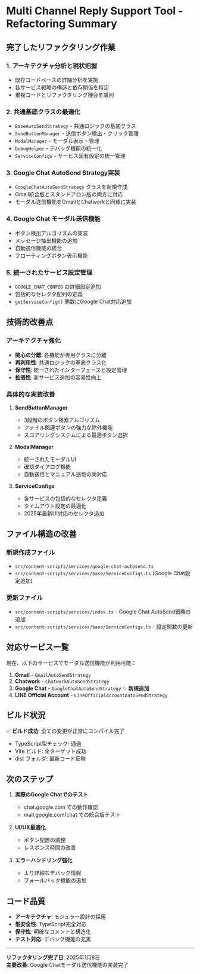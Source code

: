 # Multi Channel Reply Support Tool - Refactoring Summary

## 完了したリファクタリング作業

### 1. アーキテクチャ分析と現状把握
- 既存コードベースの詳細分析を実施
- 各サービス戦略の構造と依存関係を特定
- 重複コードとリファクタリング機会を識別

### 2. 共通基底クラスの最適化
- `BaseAutoSendStrategy` - 共通ロジックの基底クラス
- `SendButtonManager` - 送信ボタン検出・クリック管理
- `ModalManager` - モーダル表示・管理
- `DebugHelper` - デバッグ機能の統一化
- `ServiceConfigs` - サービス固有設定の統一管理

### 3. Google Chat AutoSend Strategy実装
- `GoogleChatAutoSendStrategy` クラスを新規作成
- Gmail統合版とスタンドアロン版の両方に対応
- モーダル送信機能をGmailとChatworkと同様に実装

### 4. Google Chat モーダル送信機能
- ボタン検出アルゴリズムの実装
- メッセージ抽出機能の追加
- 自動送信機能の統合
- フローティングボタン表示機能

### 5. 統一されたサービス設定管理
- `GOOGLE_CHAT_CONFIG` の詳細設定追加
- 包括的なセレクタ配列の定義
- `getServiceConfig()` 関数にGoogle Chat対応追加

## 技術的改善点

### アーキテクチャ強化
- **関心の分離**: 各機能が専用クラスに分離
- **再利用性**: 共通ロジックの基底クラス化
- **保守性**: 統一されたインターフェースと設定管理
- **拡張性**: 新サービス追加の容易性向上

### 具体的な実装改善
1. **SendButtonManager**
   - 3段階のボタン検索アルゴリズム
   - ファイル関連ボタンの強力な除外機能
   - スコアリングシステムによる最適ボタン選択

2. **ModalManager**
   - 統一されたモーダルUI
   - 確認ダイアログ機能
   - 自動送信とマニュアル送信の両対応

3. **ServiceConfigs**
   - 各サービスの包括的なセレクタ定義
   - タイムアウト設定の最適化
   - 2025年最新UI対応のセレクタ追加

## ファイル構造の改善

### 新規作成ファイル
- `src/content-scripts/services/google-chat-autosend.ts`
- `src/content-scripts/services/base/ServiceConfigs.ts` (Google Chat設定追加)

### 更新ファイル
- `src/content-scripts/services/index.ts` - Google Chat AutoSend戦略の追加
- `src/content-scripts/services/base/ServiceConfigs.ts` - 設定関数の更新

## 対応サービス一覧

現在、以下のサービスでモーダル送信機能が利用可能：

1. **Gmail** - `GmailAutoSendStrategy`
2. **Chatwork** - `ChatworkAutoSendStrategy`  
3. **Google Chat** - `GoogleChatAutoSendStrategy` ✨ **新規追加**
4. **LINE Official Account** - `LineOfficialAccountAutoSendStrategy`

## ビルド状況

✅ **ビルド成功**: 全ての変更が正常にコンパイル完了
- TypeScript型チェック: 通過
- Vite ビルド: 全ターゲット成功
- dist フォルダ: 最新コード反映

## 次のステップ

1. **実際のGoogle Chatでのテスト**
   - chat.google.com での動作確認
   - mail.google.com/chat での統合版テスト

2. **UI/UX最適化**
   - ボタン配置の調整
   - レスポンス時間の改善

3. **エラーハンドリング強化**
   - より詳細なデバッグ情報
   - フォールバック機能の追加

## コード品質

- **アーキテクチャ**: モジュラー設計の採用
- **型安全性**: TypeScript完全対応
- **保守性**: 明確なコメントと構造化
- **テスト対応**: デバッグ機能の充実

---

**リファクタリング完了日**: 2025年1月8日  
**主要改善**: Google Chatモーダル送信機能の実装完了